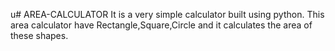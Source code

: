 u# AREA-CALCULATOR
It is a very simple calculator built using python.
This area calculator have Rectangle,Square,Circle and it calculates the area of these shapes.
